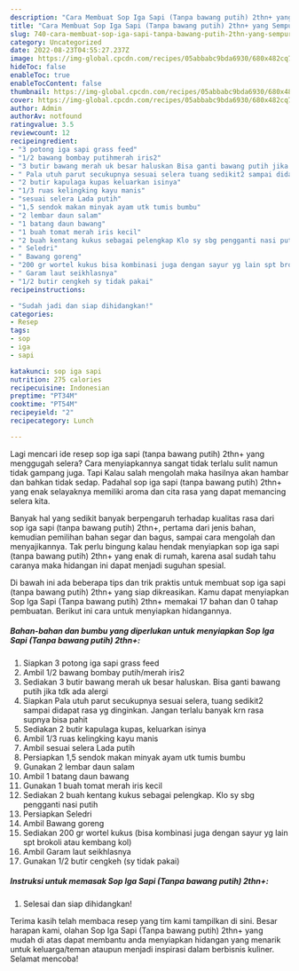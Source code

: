 ```yaml
---
description: "Cara Membuat Sop Iga Sapi (Tanpa bawang putih) 2thn+ yang Sempurna, Buat Buka Puasa Enak"
title: "Cara Membuat Sop Iga Sapi (Tanpa bawang putih) 2thn+ yang Sempurna, Buat Buka Puasa Enak"
slug: 740-cara-membuat-sop-iga-sapi-tanpa-bawang-putih-2thn-yang-sempurna-buat-buka-puasa-enak
category: Uncategorized
date: 2022-08-23T04:55:27.237Z
image: https://img-global.cpcdn.com/recipes/05abbabc9bda6930/680x482cq70/sop-iga-sapi-tanpa-bawang-putih-2thn-foto-resep-utama.jpg
hideToc: false
enableToc: true
enableTocContent: false
thumbnail: https://img-global.cpcdn.com/recipes/05abbabc9bda6930/680x482cq70/sop-iga-sapi-tanpa-bawang-putih-2thn-foto-resep-utama.jpg
cover: https://img-global.cpcdn.com/recipes/05abbabc9bda6930/680x482cq70/sop-iga-sapi-tanpa-bawang-putih-2thn-foto-resep-utama.jpg
author: Admin
authorAv: notfound
ratingvalue: 3.5
reviewcount: 12
recipeingredient:
- "3 potong iga sapi grass feed"
- "1/2 bawang bombay putihmerah iris2"
- "3 butir bawang merah uk besar haluskan Bisa ganti bawang putih jika tdk ada alergi"
- " Pala utuh parut secukupnya sesuai selera tuang sedikit2 sampai didapat rasa yg dinginkan Jangan terlalu banyak krn rasa supnya bisa pahit"
- "2 butir kapulaga kupas keluarkan isinya"
- "1/3 ruas kelingking kayu manis"
- "sesuai selera Lada putih"
- "1,5 sendok makan minyak ayam utk tumis bumbu"
- "2 lembar daun salam"
- "1 batang daun bawang"
- "1 buah tomat merah iris kecil"
- "2 buah kentang kukus sebagai pelengkap Klo sy sbg pengganti nasi putih"
- " Seledri"
- " Bawang goreng"
- "200 gr wortel kukus bisa kombinasi juga dengan sayur yg lain spt brokoli atau kembang kol"
- " Garam laut seikhlasnya"
- "1/2 butir cengkeh sy tidak pakai"
recipeinstructions:

- "Sudah jadi dan siap dihidangkan!"
categories:
- Resep
tags:
- sop
- iga
- sapi

katakunci: sop iga sapi 
nutrition: 275 calories
recipecuisine: Indonesian
preptime: "PT34M"
cooktime: "PT54M"
recipeyield: "2"
recipecategory: Lunch

---
```



Lagi mencari ide resep sop iga sapi (tanpa bawang putih) 2thn+ yang menggugah selera? Cara menyiapkannya sangat tidak terlalu sulit namun tidak gampang juga. Tapi Kalau salah mengolah maka hasilnya akan hambar dan bahkan tidak sedap. Padahal sop iga sapi (tanpa bawang putih) 2thn+ yang enak selayaknya memiliki aroma dan cita rasa yang dapat memancing selera kita.


Banyak hal yang sedikit banyak berpengaruh terhadap kualitas rasa dari sop iga sapi (tanpa bawang putih) 2thn+, pertama dari jenis bahan, kemudian pemilihan bahan segar dan bagus, sampai cara mengolah dan menyajikannya. Tak perlu bingung kalau hendak menyiapkan sop iga sapi (tanpa bawang putih) 2thn+ yang enak di rumah, karena asal sudah tahu caranya maka hidangan ini dapat menjadi suguhan spesial.




Di bawah ini ada beberapa tips dan trik praktis untuk membuat sop iga sapi (tanpa bawang putih) 2thn+ yang siap dikreasikan. Kamu dapat menyiapkan Sop Iga Sapi (Tanpa bawang putih) 2thn+ memakai 17 bahan dan 0 tahap pembuatan. Berikut ini cara untuk menyiapkan hidangannya.

<!--inarticleads1-->

##### Bahan-bahan dan bumbu yang diperlukan untuk menyiapkan Sop Iga Sapi (Tanpa bawang putih) 2thn+:

1. Siapkan 3 potong iga sapi grass feed
1. Ambil 1/2 bawang bombay putih/merah iris2
1. Sediakan 3 butir bawang merah uk besar haluskan. Bisa ganti bawang putih jika tdk ada alergi
1. Siapkan  Pala utuh parut secukupnya sesuai selera, tuang sedikit2 sampai didapat rasa yg dinginkan. Jangan terlalu banyak krn rasa supnya bisa pahit
1. Sediakan 2 butir kapulaga kupas, keluarkan isinya
1. Ambil 1/3 ruas kelingking kayu manis
1. Ambil sesuai selera Lada putih
1. Persiapkan 1,5 sendok makan minyak ayam utk tumis bumbu
1. Gunakan 2 lembar daun salam
1. Ambil 1 batang daun bawang
1. Gunakan 1 buah tomat merah iris kecil
1. Sediakan 2 buah kentang kukus sebagai pelengkap. Klo sy sbg pengganti nasi putih
1. Persiapkan  Seledri
1. Ambil  Bawang goreng
1. Sediakan 200 gr wortel kukus (bisa kombinasi juga dengan sayur yg lain spt brokoli atau kembang kol)
1. Ambil  Garam laut seikhlasnya
1. Gunakan 1/2 butir cengkeh (sy tidak pakai)




<!--inarticleads2-->

##### Instruksi untuk memasak Sop Iga Sapi (Tanpa bawang putih) 2thn+:


1. Selesai dan siap dihidangkan!



Terima kasih telah membaca resep yang tim kami tampilkan di sini. Besar harapan kami, olahan Sop Iga Sapi (Tanpa bawang putih) 2thn+ yang mudah di atas dapat membantu anda menyiapkan hidangan yang menarik untuk keluarga/teman ataupun menjadi inspirasi dalam berbisnis kuliner. Selamat mencoba!

